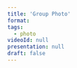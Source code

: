 ```yaml
---
title: 'Group Photo'
format: 
tags:
  - photo
videoId: null
presentation: null
draft: false
---
```


